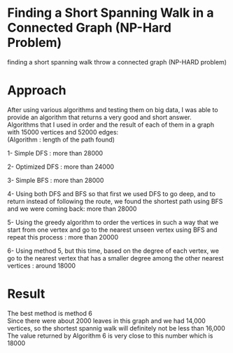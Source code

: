 # Finding a Short Spanning Walk in a Connected Graph (NP-Hard Problem) 
finding a short spanning walk throw a connected graph (NP-HARD problem)

# Approach
After using various algorithms and testing them on big data, I was able to provide an algorithm that returns a very good and short answer.  
Algorithms that I used in order and the result of each of them in a graph with 15000 vertices and 52000 edges:  
(Algorithm : length of the path found)  

1- Simple DFS : more than 28000  

2- Optimized DFS  : more than 24000  

3- Simple BFS : more than 28000  

4- Using both DFS and BFS so that first we used DFS to go deep, and to return instead of following the route, we found the shortest path using BFS and we were coming back: more than 28000  

5- Using the greedy algorithm to order the vertices in such a way that we start from one vertex and go to the nearest unseen vertex using BFS and repeat this process : more than 20000  

6- Using method 5, but this time, based on the degree of each vertex, we go to the nearest vertex that has a smaller degree among the other nearest vertices : around 18000  

# Result
The best method is method 6  
Since there were about 2000 leaves in this graph and we had 14,000 vertices, so the shortest spannig walk will definitely not be less than 16,000
The value returned by Algorithm 6 is very close to this number which is 18000  
